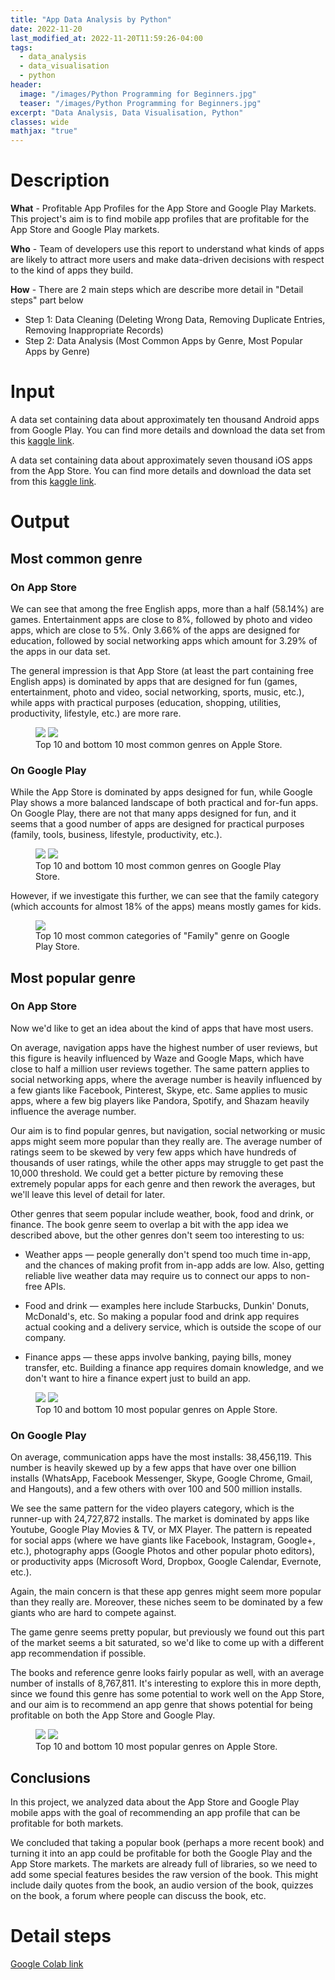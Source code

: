 ```yaml
---
title: "App Data Analysis by Python"
date: 2022-11-20
last_modified_at: 2022-11-20T11:59:26-04:00
tags: 
  - data_analysis
  - data_visualisation
  - python
header:
  image: "/images/Python Programming for Beginners.jpg"
  teaser: "/images/Python Programming for Beginners.jpg"
excerpt: "Data Analysis, Data Visualisation, Python"
classes: wide
mathjax: "true"
---
```

# Description
**What** - Profitable App Profiles for the App Store and Google Play Markets. This project's aim is to find mobile app profiles that are profitable for the App Store and Google Play markets. 

**Who** - Team of developers use this report to understand what kinds of apps are likely to attract more users and make data-driven decisions with respect to the kind of apps they build.

**How** - There are 2 main steps which are describe more detail in "Detail steps" part below
- Step 1: Data Cleaning (Deleting Wrong Data, Removing Duplicate Entries, Removing Inappropriate Records)
- Step 2: Data Analysis (Most Common Apps by Genre, Most Popular Apps by Genre)

# Input
A data set containing data about approximately ten thousand Android apps from Google Play. You can find more details and download the data set from this [kaggle link](https://www.kaggle.com/datasets/lava18/google-play-store-apps).

A data set containing data about approximately seven thousand iOS apps from the App Store. You can find more details and download the data set from this [kaggle link](https://www.kaggle.com/datasets/ramamet4/app-store-apple-data-set-10k-apps).

# Output
## Most common genre
### On App Store
We can see that among the free English apps, more than a half (58.14%) are games. Entertainment apps are close to 8%, followed by photo and video apps, which are close to 5%. Only 3.66% of the apps are designed for education, followed by social networking apps which amount for 3.29% of the apps in our data set. 

The general impression is that App Store (at least the part containing free English apps) is dominated by apps that are designed for fun (games, entertainment, photo and video, social networking, sports, music, etc.), while apps with practical purposes (education, shopping, utilities, productivity, lifestyle, etc.) are more rare. 

<figure>
  <a><img src="{{ site.url }}{{ site.baseurl }}/assets/appdata/top10_apple_common.png"></a>
  <a><img src="{{ site.url }}{{ site.baseurl }}/assets/appdata/bottom10_apple_common.png"></a>
  <figcaption>Top 10 and bottom 10 most common genres on Apple Store.</figcaption>
</figure>


### On Google Play
While the App Store is dominated by apps designed for fun, while Google Play shows a more balanced landscape of both practical and for-fun apps. On Google Play, there are not that many apps designed for fun, and it seems that a good number of apps are designed for practical purposes (family, tools, business, lifestyle, productivity, etc.).

<figure>
  <img src="{{ site.url }}{{ site.baseurl }}/assets/appdata/top10_google_common.png">
  <img src="{{ site.url }}{{ site.baseurl }}/assets/appdata/bottom10_google_common.png">
  <figcaption>Top 10 and bottom 10  most common genres on Google Play Store.</figcaption>
</figure>

However, if we investigate this further, we can see that the family category (which accounts for almost 18% of the apps) means mostly games for kids.

<figure>
  <img src="{{ site.url }}{{ site.baseurl }}/assets/appdata/top10_google_common_family.png">
  <figcaption>Top 10 most common categories of "Family" genre on Google Play Store.</figcaption>
</figure>

## Most popular genre
### On App Store
Now we'd like to get an idea about the kind of apps that have most users. 

On average, navigation apps have the highest number of user reviews, but this figure is heavily influenced by Waze and Google Maps, which have close to half a million user reviews together. The same pattern applies to social networking apps, where the average number is heavily influenced by a few giants like Facebook, Pinterest, Skype, etc. Same applies to music apps, where a few big players like Pandora, Spotify, and Shazam heavily influence the average number.

Our aim is to find popular genres, but navigation, social networking or music apps might seem more popular than they really are. The average number of ratings seem to be skewed by very few apps which have hundreds of thousands of user ratings, while the other apps may struggle to get past the 10,000 threshold. We could get a better picture by removing these extremely popular apps for each genre and then rework the averages, but we'll leave this level of detail for later.

Other genres that seem popular include weather, book, food and drink, or finance. The book genre seem to overlap a bit with the app idea we described above, but the other genres don't seem too interesting to us:

- Weather apps — people generally don't spend too much time in-app, and the chances of making profit from in-app adds are low. Also, getting reliable live weather data may require us to connect our apps to non-free APIs.

- Food and drink — examples here include Starbucks, Dunkin' Donuts, McDonald's, etc. So making a popular food and drink app requires actual cooking and a delivery service, which is outside the scope of our company.

- Finance apps — these apps involve banking, paying bills, money transfer, etc. Building a finance app requires domain knowledge, and we don't want to hire a finance expert just to build an app.

<figure>
  <img src="{{ site.url }}{{ site.baseurl }}/assets/appdata/top10_apple_popular.png">
  <img src="{{ site.url }}{{ site.baseurl }}/assets/appdata/bottom10_apple_popular.png">
  <figcaption>Top 10 and bottom 10 most popular genres on Apple Store.</figcaption>
</figure>

### On Google Play
On average, communication apps have the most installs: 38,456,119. This number is heavily skewed up by a few apps that have over one billion installs (WhatsApp, Facebook Messenger, Skype, Google Chrome, Gmail, and Hangouts), and a few others with over 100 and 500 million installs.

We see the same pattern for the video players category, which is the runner-up with 24,727,872 installs. The market is dominated by apps like Youtube, Google Play Movies & TV, or MX Player. The pattern is repeated for social apps (where we have giants like Facebook, Instagram, Google+, etc.), photography apps (Google Photos and other popular photo editors), or productivity apps (Microsoft Word, Dropbox, Google Calendar, Evernote, etc.).

Again, the main concern is that these app genres might seem more popular than they really are. Moreover, these niches seem to be dominated by a few giants who are hard to compete against.

The game genre seems pretty popular, but previously we found out this part of the market seems a bit saturated, so we'd like to come up with a different app recommendation if possible.

The books and reference genre looks fairly popular as well, with an average number of installs of 8,767,811. It's interesting to explore this in more depth, since we found this genre has some potential to work well on the App Store, and our aim is to recommend an app genre that shows potential for being profitable on both the App Store and Google Play.

<figure>
  <img src="{{ site.url }}{{ site.baseurl }}/assets/appdata/top10_google_popular.png">
  <img src="{{ site.url }}{{ site.baseurl }}/assets/appdata/bottom10_google_popular.png">
  <figcaption>Top 10 and bottom 10 most popular genres on Apple Store.</figcaption>
</figure>

## Conclusions
In this project, we analyzed data about the App Store and Google Play mobile apps with the goal of recommending an app profile that can be profitable for both markets.

We concluded that taking a popular book (perhaps a more recent book) and turning it into an app could be profitable for both the Google Play and the App Store markets. The markets are already full of libraries, so we need to add some special features besides the raw version of the book. This might include daily quotes from the book, an audio version of the book, quizzes on the book, a forum where people can discuss the book, etc.

# Detail steps
[Google Colab link](https://colab.research.google.com/drive/1D5Cs3UDQY50va7-FgEzkN8pYuaPtCkO4?usp=sharing)
